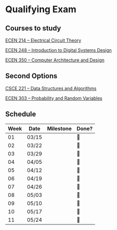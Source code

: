 # Qualifying Exam

## Courses to study

[ECEN 214 – Electrical Circuit Theory](./ECEN_214/index.md)

[ECEN 248 – Introduction to Digital Systems Design](./ECEN_248/index.md)

[ECEN 350 – Computer Architecture and Design](./ECEN_350/index.md)

## Second Options

[CSCE 221 – Data Structures and Algorithms](./CSCE_221/index.md)

[ECEN 303 – Probability and Random Variables](./ECEN_303/index.md)

## Schedule

| Week | Date |Milestone | Done?|
|------|------|-------|--------|
|01    |03/15 | | :black_square_button:
|02    |03/22 | | :black_square_button:
|03    |03/29 | | :black_square_button:
|04    |04/05 | | :black_square_button:
|05    |04/12 | | :black_square_button:
|06    |04/19 | | :black_square_button:
|07    |04/26 | | :black_square_button:
|08    |05/03 | | :black_square_button:
|09    |05/10 | | :black_square_button:
|10    |05/17 | | :black_square_button:
|11    |05/24 | | :black_square_button:
